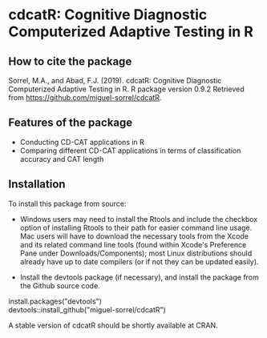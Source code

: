 # cdcatR: Cognitive Diagnostic Computerized Adaptive Testing in R

## How to cite the package

Sorrel, M.A., and Abad, F.J. (2019). cdcatR: Cognitive Diagnostic Computerized Adaptive Testing in R. R package version 0.9.2 Retrieved from https://github.com/miguel-sorrel/cdcatR.

## Features of the package
* Conducting CD-CAT applications in R
* Comparing different CD-CAT applications in terms of classification accuracy and CAT length

## Installation

To install this package from source:
*  Windows users may need to install the Rtools and include the checkbox option of installing Rtools to their path for easier command line usage. Mac users will have to download the necessary tools from the Xcode and its related command line tools (found within Xcode's Preference Pane under Downloads/Components); most Linux distributions should already have up to date compilers (or if not they can be updated easily).

*  Install the devtools package (if necessary), and install the package from the Github source code. 

install.packages("devtools")  
devtools::install_github("miguel-sorrel/cdcatR")  

A stable version of cdcatR should be shortly available at CRAN.
